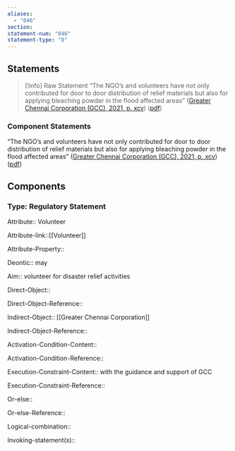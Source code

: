 ```yaml
---
aliases:
  - "046"
section: 
statement-num: "046"
statement-type: "8"
---
```

## Statements 
> [!info] Raw Statement
> “The NGO’s and volunteers have not only contributed for door to door distribution of relief materials but also for applying bleaching powder in the flood affected areas” ([Greater Chennai Corporation (GCC), 2021, p. xcv](zotero://select/library/items/AZZSXLC8)) ([pdf](zotero://open-pdf/library/items/ZWDYK52D?page=95&annotation=WJ799MH6)) 
> 

### Component Statements
“The NGO’s and volunteers have not only contributed for door to door distribution of relief materials but also for applying bleaching powder in the flood affected areas” ([Greater Chennai Corporation (GCC), 2021, p. xcv](zotero://select/library/items/AZZSXLC8)) ([pdf](zotero://open-pdf/library/items/ZWDYK52D?page=95&annotation=WJ799MH6)) 
## Components
### Type: Regulatory Statement
Attribute:: Volunteer

Attribute-link::[[Volunteer]]

Attribute-Property::


Deontic:: may


Aim:: volunteer for disaster relief activities


Direct-Object::

Direct-Object-Reference:: 


Indirect-Object:: [[Greater Chennai Corporation]]

Indirect-Object-Reference:: 


Activation-Condition-Content::

Activation-Condition-Reference:: 


Execution-Constraint-Content:: with the guidance and support of GCC

Execution-Constraint-Reference:: 


Or-else::

Or-else-Reference:: 


Logical-combination::


Invoking-statement(s)::
